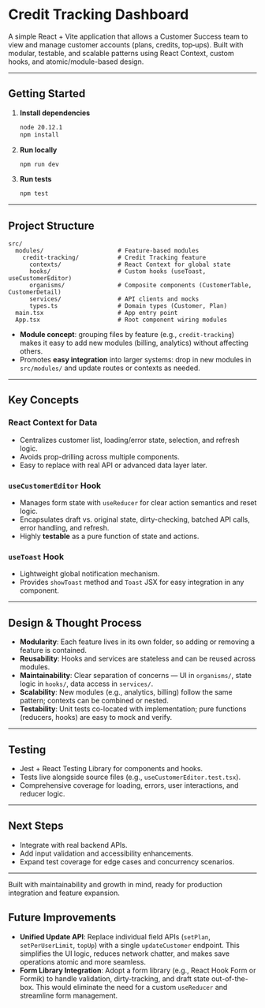 # Credit Tracking Dashboard

A simple React + Vite application that allows a Customer Success team to view and manage customer accounts (plans, credits, top‑ups). Built with modular, testable, and scalable patterns using React Context, custom hooks, and atomic/module-based design.

---

## Getting Started

1. **Install dependencies**

   ```bash
   node 20.12.1
   npm install
   ```
2. **Run locally**

   ```bash
   npm run dev
   ```
3. **Run tests**

   ```bash
   npm test
   ```
---

## Project Structure

```
src/
  modules/                     # Feature-based modules
    credit-tracking/           # Credit Tracking feature
      contexts/                # React Context for global state
      hooks/                   # Custom hooks (useToast, useCustomerEditor)
      organisms/               # Composite components (CustomerTable, CustomerDetail)
      services/                # API clients and mocks
      types.ts                 # Domain types (Customer, Plan)
  main.tsx                     # App entry point
  App.tsx                      # Root component wiring modules
```

* **Module concept**: grouping files by feature (e.g., `credit-tracking`) makes it easy to add new modules (billing, analytics) without affecting others.
* Promotes **easy integration** into larger systems: drop in new modules in `src/modules/` and update routes or contexts as needed.

---

## Key Concepts

### React Context for Data

* Centralizes customer list, loading/error state, selection, and refresh logic.
* Avoids prop-drilling across multiple components.
* Easy to replace with real API or advanced data layer later.

### `useCustomerEditor` Hook

* Manages form state with `useReducer` for clear action semantics and reset logic.
* Encapsulates draft vs. original state, dirty-checking, batched API calls, error handling, and refresh.
* Highly **testable** as a pure function of state and actions.

### `useToast` Hook

* Lightweight global notification mechanism.
* Provides `showToast` method and `Toast` JSX for easy integration in any component.

---

## Design & Thought Process

* **Modularity**: Each feature lives in its own folder, so adding or removing a feature is contained.
* **Reusability**: Hooks and services are stateless and can be reused across modules.
* **Maintainability**: Clear separation of concerns — UI in `organisms/`, state logic in `hooks/`, data access in `services/`.
* **Scalability**: New modules (e.g., analytics, billing) follow the same pattern; contexts can be combined or nested.
* **Testability**: Unit tests co-located with implementation; pure functions (reducers, hooks) are easy to mock and verify.

---

## Testing

* Jest + React Testing Library for components and hooks.
* Tests live alongside source files (e.g., `useCustomerEditor.test.tsx`).
* Comprehensive coverage for loading, errors, user interactions, and reducer logic.

---

## Next Steps

* Integrate with real backend APIs.
* Add input validation and accessibility enhancements.
* Expand test coverage for edge cases and concurrency scenarios.

---

Built with maintainability and growth in mind, ready for production integration and feature expansion.

## Future Improvements

* **Unified Update API**: Replace individual field APIs (`setPlan`, `setPerUserLimit`, `topUp`) with a single `updateCustomer` endpoint. This simplifies the UI logic, reduces network chatter, and makes save operations atomic and more seamless.
* **Form Library Integration**: Adopt a form library (e.g., React Hook Form or Formik) to handle validation, dirty-tracking, and draft state out-of-the-box. This would eliminate the need for a custom `useReducer` and streamline form management.
